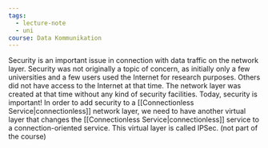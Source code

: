 ```yaml
---
tags:
  - lecture-note
  - uni
course: Data Kommunikation
---
```

Security is an important issue in connection with data traffic on the network layer.
Security was not originally a topic of concern, as initially only a few universities and a few users used the Internet for research purposes. Others did not have access to the Internet at that time.
The network layer was created at that time without any kind of security facilities.
Today, security is important!
In order to add security to a [[Connectionless Service|connectionless]] network layer, we need to have another virtual layer that changes the [[Connectionless Service|connectionless]] service to a connection-oriented service.
This virtual layer is called IPSec. (not part of the course)